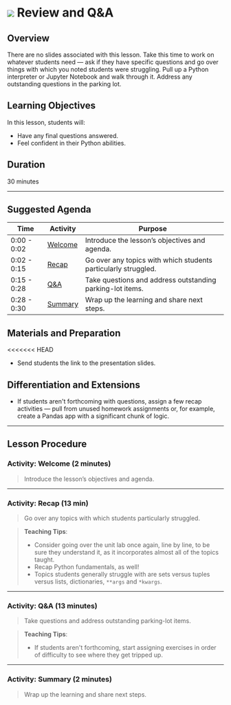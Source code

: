 # ![](https://ga-dash.s3.amazonaws.com/production/assets/logo-9f88ae6c9c3871690e33280fcf557f33.png) Review and Q&A

## Overview
There are no slides associated with this lesson. Take this time to work on whatever students need — ask if they have specific questions and go over things with which you noted students were struggling. Pull up a Python interpreter or Jupyter Notebook and walk through it. Address any outstanding questions in the parking lot.


## Learning Objectives
In this lesson, students will:
- Have any final questions answered.
- Feel confident in their Python abilities.

## Duration
30 minutes

---

## Suggested Agenda
<!--- Provide a breakdown of what will happen in this lesson. --->

| Time | Activity | Purpose |
| --- | --- | --- |
| 0:00 - 0:02 | [Welcome](#activity-welcome-2-min) | Introduce the lesson’s objectives and agenda. |
| 0:02 - 0:15 | [Recap](#activity-recap-13-min) | Go over any topics with which students particularly struggled. |
| 0:15 - 0:28 | [Q&A](#activity-qa-13-min) | Take questions and address outstanding parking-lot items. |
| 0:28 - 0:30 | [Summary](#activity-summary-2-min) | Wrap up the learning and share next steps.|



## Materials and Preparation
<<<<<<< HEAD
- Send students the link to the presentation slides.

## Differentiation and Extensions
- If students aren't forthcoming with questions, assign a few recap activities — pull from unused homework assignments or, for example, create a Pandas app with a significant chunk of logic.

---

## Lesson Procedure

### Activity: Welcome (2 minutes)
> Introduce the lesson’s objectives and agenda.

---

### Activity: Recap (13 min)
> Go over any topics with which students particularly struggled.

> **Teaching Tips**:
> - Consider going over the unit lab once again, line by line, to be sure they understand it, as it incorporates almost all of the topics taught.
> - Recap Python fundamentals, as well!
> - Topics students generally struggle with are sets versus tuples versus lists, dictionaries, `**args` and `*kwargs`.

---

### Activity: Q&A (13 minutes)
> Take questions and address outstanding parking-lot items.

> **Teaching Tips**:
> - If students aren't forthcoming, start assigning exercises in order of difficulty to see where they get tripped up.

---

### Activity: Summary (2 minutes)
> Wrap up the learning and share next steps.
